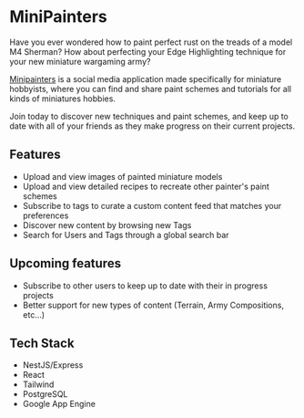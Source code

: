 # MiniPainters

Have you ever wondered how to paint perfect rust on the treads of a model M4 Sherman? How about perfecting your Edge Highlighting technique for your new miniature wargaming army?

[Minipainters](minipainters.net) is a social media application made specifically for miniature hobbyists, where you can find and share paint schemes and tutorials for all kinds of miniatures hobbies.

Join today to discover new techniques and paint schemes, and keep up to date with all of your friends as they make progress on their current projects.

## Features

- Upload and view images of painted miniature models
- Upload and view detailed recipes to recreate other painter's paint schemes
- Subscribe to tags to curate a custom content feed that matches your preferences
- Discover new content by browsing new Tags
- Search for Users and Tags through a global search bar

## Upcoming features

- Subscribe to other users to keep up to date with their in progress projects
- Better support for new types of content (Terrain, Army Compositions, etc...)

## Tech Stack

- NestJS/Express
- React
- Tailwind
- PostgreSQL
- Google App Engine
